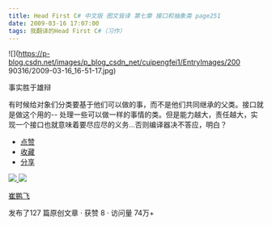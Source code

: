 ```yaml
---
title: Head First C# 中文版 图文皆译 第七章 接口和抽象类 page251
date: 2009-03-16 17:07:00
tags: 我翻译的Head First C#（习作）
---
```

![](https://p-blog.csdn.net/images/p_blog_csdn_net/cuipengfei1/EntryImages/200
90316/2009-03-16_16-51-17.jpg)

事实胜于雄辩

有时候给对象们分类要基于他们可以做的事，而不是他们共同继承的父类。接口就是做这个用的--
处理一些可以做一样的事情的类。但是能力越大，责任越大，实现一个接口也就意味着要尽应尽的义务...否则编译器决不答应，明白？

  * [ 点赞  ](javascript:;)
  * [ 收藏  ](javascript:;)
  * [ 分享 ](javascript:;)

[ ![](https://profile.csdnimg.cn/5/2/5/3_cuipengfei1)
![](https://g.csdnimg.cn/static/user-reg-year/1x/11.png)
](https://blog.csdn.net/cuipengfei1)

[ 崔鹏飞 ](https://blog.csdn.net/cuipengfei1)

发布了127 篇原创文章  ·  获赞 8  ·  访问量 74万+

